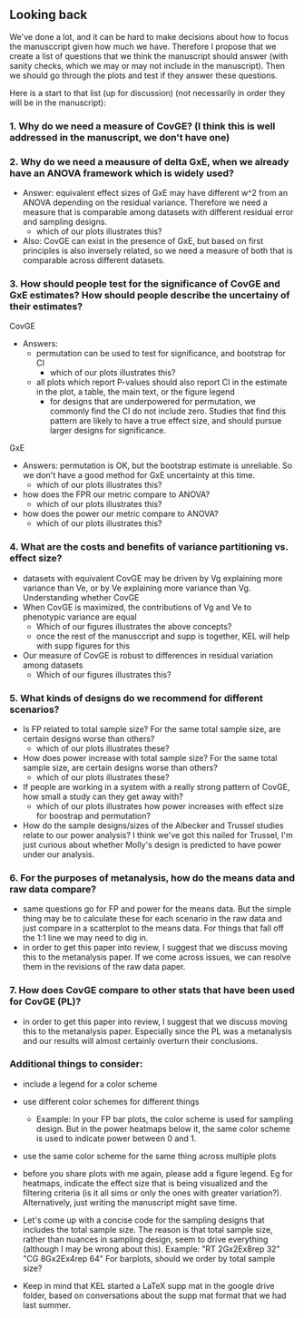 ## Looking back

We've done a lot, and it can be hard to make decisions about how to focus the manusccript given how much we have. 
Therefore I propose that we create a list of questions that we think the manuscript should answer (with sanity checks, 
which we may or may not include in the manuscript). Then we should go through the plots and test if they answer these questions.

Here is a start to that list (up for discussion) (not necessarily in order they will be in the manuscript):

### 1. Why do we need a measure of CovGE? (I think this is well addressed in the manuscript, we don't have one)

### 2. Why do we need a meausure of delta GxE, when we already have an ANOVA framework which is widely used?
  - Answer: equivalent effect sizes of GxE may have different w^2 from an ANOVA depending on the residual variance. Therefore we need a measure that is comparable among datasets with different residual error and sampling designs.
     - which of our plots illustrates this?
 - Also: CovGE can exist in the presence of GxE, but based on first principles is also inversely related, so we need a measure of both that is 
 comparable across different datasets.


### 3. How should people test for the significance of CovGE and GxE estimates? How should people describe the uncertainy of their estimates?
  
CovGE
  - Answers:
    - permutation can be used to test for significance, and bootstrap for CI
      - which of our plots illustrates this?
    - all plots which report P-values should also report CI in the estimate in the plot, a table, the main text, or the figure legend
      - for designs that are underpowered for permutation, we commonly find the CI do not include zero. Studies that find this pattern are likely to have a true effect size, and should pursue larger designs for significance.
  
  GxE
  - Answers: permutation is OK, but the bootstrap estimate is unreliable. So we don't have a good method for GxE uncertainty at this time.
    - which of our plots illustrates this?
  - how does the FPR our metric compare to ANOVA?
     - which of our plots illustrates this?
  - how does the power our metric compare to ANOVA? 
    - which of our plots illustrates this?

### 4. What are the costs and benefits of variance partitioning vs. effect size?
  - datasets with equivalent CovGE may be driven by Vg explaining more variance than Ve, or by Ve explaining more variance than Vg. 
  Understanding whether CovGE 
  - When CovGE is maximized, the contributions of Vg and Ve to phenotypic variance are equal
      - Which of our figures illustrates the above concepts?
      - once the rest of the manusccript and supp is together, KEL will help with supp figures for this
  - Our measure of CovGE is robust to differences in residual variation among datasets
      - Which of our figures illustrates this?

### 5. What kinds of designs do we recommend for different scenarios?
  - Is FP related to total sample size? For the same total sample size, are certain designs worse than others?
    - which of our plots illustrates these?
  - How does power increase with total sample size? For the same total sample size, are certain designs worse than others?
      - which of our plots illustrates these?
  - If people are working in a system with a really strong pattern of CovGE, how small a study can they get away with?
    - which of our plots illustrates how power increases with effect size for boostrap and permutation?
  - How do the sample designs/sizes of the Albecker and Trussel studies relate to our power analysis? I think we've got this nailed for Trussel, I'm just curious about whether Molly's design is predicted to have power under our analysis.

### 6. For the purposes of metanalysis, how do the means data and raw data compare?
  - same questions go for FP and power for the means data. But the simple thing may be to calculate these for each scenario in the raw data and just compare
  in a scatterplot to the means data. For things that fall off the 1:1 line we may need to dig in.
  - in order to get this paper into review, I suggest that we discuss moving this to the metanalysis paper. If we come across issues, we can resolve them in the revisions of the raw data paper.
  
### 7. How does CovGE compare to other stats that have been used for CovGE (PL)?
   - in order to get this paper into review, I suggest that we discuss moving this to the metanalysis paper. Especially since the PL was a metanalysis and our results will almost certainly overturn their conclusions.

### Additional things to consider:

- include a legend for a color scheme
- use different color schemes for different things
  - Example: In your FP bar plots, the color scheme is used for sampling design. But in the power heatmaps below it, the same color scheme is used to indicate power between 0 and 1. 
- use the same color scheme for the same thing across multiple plots
- before you share plots with me again, please add a figure legend. Eg for heatmaps, indicate the effect size that is being visualized and the filtering criteria (is it all sims or only the ones with greater variation?). Alternatively, just writing the manuscript might save time.

- Let's come up with a concise code for the sampling designs that includes the total sample size. The reason is that total sample size, rather 
than nuances in sampling design, seem to drive everything (although I may be wrong about this). Example:
"RT
2Gx2Ex8rep
32"
"CG
8Gx2Ex4rep
64"
For barplots, should we order by total sample size?

- Keep in mind that KEL started a LaTeX supp mat in the google drive folder, based on conversations about the supp mat format that we had last summer.


